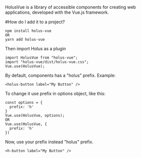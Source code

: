 HolusVue is a library of accessible components for creating web applications, developed with the Vue.js framework.

#How do I add it to a project?

```
npm install holus-vue
OR
yarn add holus-vue
```
Then import Holus as a plugin
```
import HolusVue from "holus-vue";
import "holus-vue/dist/holus-vue.css";
Vue.use(HolusVue);
```
By default, components has a "holus" prefix.
Example:
```
<holus-button label="My Button" />
```
To change it use prefix in options object, like this:
```
const options = {
  prefix: 'h'
}
Vue.use(HolusVue, options);
OR
Vue.use(HolusVue, {
  prefix: 'h'
})
```
Now, use your prefix instead "holus" prefix.
```
<h-button label="My Button" />
```


